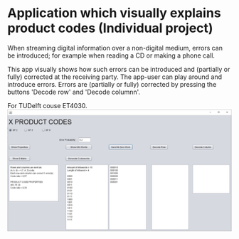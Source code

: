 # Application which visually explains product codes (Individual project)
When streaming digital information over a non-digital medium, errors can be introduced; for example when reading a CD or making a phone call.

This app visually shows how such errors can be introduced and (partially or fully) corrected at the receiving party. The app-user can play around and introduce errors. Errors are (partially or fully) corrected by pressing the buttons 'Decode row' and 'Decode columnn'.


For TUDelft couse ET4030.
![screenshot_of_UI](https://github.com/LourensPool/product_codes/blob/master/UI_van_app_jpg.jpg)
